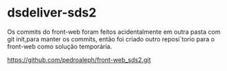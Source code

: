 # dsdeliver-sds2

  Os commits do front-web foram feitos acidentalmente em outra pasta com git init,para manter os commits, então foi criado outro reposi´torio para o front-web como solução temporária.
  
  https://github.com/pedroaleph/front-web_sds2.git
